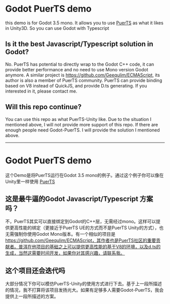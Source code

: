 # Godot PuerTS demo
this demo is for Godot 3.5 mono. It allows you to use [PuerTS](https://github.com/Tencent/puerts.git) as what it likes in Unity3D. So you can use Godot with Typescript

## Is it the best Javascript/Typescript solution in Godot?
No. PuerTS has potential to directly wrap to the Godot C++ code, it can provide better performance and no need to use Mono version Godot anymore. A similar project is https://github.com/Geequlim/ECMAScript, its author is also a member of PuerTS community. PuerTS can provide binding based on V8 instead of QuickJS, and provide D.ts generating. If you interested in it, please contact me.

## Will this repo continue?
You can use this repo as what PuerTS-Unity like. Due to the situation I mentioned above, I will not provide more support of this repo. If there are enough people need Godot-PuerTS. I will provide the solution I mentioned above.

------
# Godot PuerTS demo
这个Demo是将PuerTS运行在Godot 3.5 mono的例子。通过这个例子你可以像在Unity里一样使用 [PuerTS](https://github.com/Tencent/puerts.git)

## 这是最牛逼的Godot Javascript/Typescript 方案吗？
不，PuerTS其实可以直接绑定到Godot的C++层，无需经过mono。这样可以提供更高性能的绑定（更接近于PuerTS UE的方式而不是PuerTS Unity的方式），也无需强制你使用Godot Mono版本。有一个相似的项目是 https://github.com/Geequlim/ECMAScript，其作者也是PuerTS社区的重要贡献者。普洱在他项目的基础之上可以提供更高性能的基于V8的环境，以及d.ts的生成，当然这需要时间开发，如果你对其感兴趣，请联系我。

## 这个项目还会迭代吗
大部分情况下你可以模仿PuerTS-Unity的使用方式进行下去。基于上一段所描述的情况，我不打算将该项目发扬光大。如果有足够多人需要Godot-PuerTS，我会提供上一段所描述的方案。